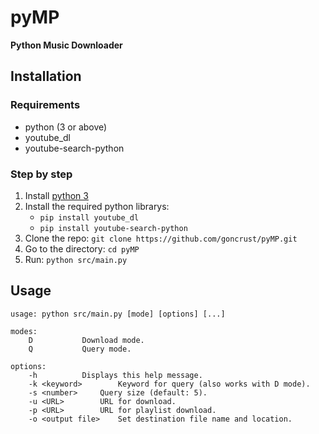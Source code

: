 # pyMP
**Python Music Downloader**

## Installation

### Requirements

- python (3 or above)
- youtube_dl
- youtube-search-python

### Step by step

1. Install [python 3](https://www.python.org/)
1. Install the required python librarys:
    - `pip install youtube_dl`
    - `pip install youtube-search-python`
1. Clone the repo: `git clone https://github.com/goncrust/pyMP.git`
1. Go to the directory: `cd pyMP`
1. Run: `python src/main.py`

## Usage

```
usage: python src/main.py [mode] [options] [...]

modes:
	D			Download mode.
	Q			Query mode.

options:
	-h			Displays this help message.
	-k <keyword>		Keyword for query (also works with D mode).
	-s <number>		Query size (default: 5).
	-u <URL>		URL for download.
	-p <URL>		URL for playlist download.
	-o <output file>	Set destination file name and location.
```
